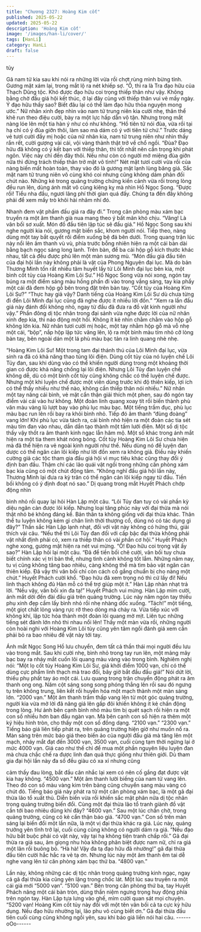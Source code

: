 ```yaml
---
title: "Chương 2327: Hoàng Kim cốt"
published: 2025-05-22
updated: 2025-05-22
description: 'Hoàng Kim cốt'
image: '/images/han-li/cover/'
tags: [HanLi]
category: HanLi
draft: false
---
```


tủy

Gã nam tử kia sau khi nói ra những lời vừa rồi chợt rùng mình
bừng tỉnh. Gương mặt xám lại, trong mắt lộ ra nét khiếp sợ.
“Ồ, thì ra là Tra đạo hữu của Thạch Dũng tộc. Khó được đạo hữu
coi trọng thiếp thân như vậy. Không bằng chờ đấu giá hội kết
thúc, ở lại đây cùng với thiếp thân vui vẻ mấy ngày. Ý đạo hữu
thấy sao? Biết đâu lại có thể làm đạo hữu thỏa nguyện mong
ước.” Nữ nhân xinh đẹp nhìn vào nam tử trung niên kia cười nhẹ,
thân thể khẽ run theo điệu cười, bày ra một lực hấp dẫn vô tận.
Nhưng trong mắt nàng lóe lên một tia hàn ý như có như không.
“Hồ tiên tử nói đùa, vừa rồi tại hạ chỉ có ý đùa giỡn thôi, làm sao
mà dám có ý với tiên tử chứ.” Trước dáng vẻ tươi cười đầy mị
hoặc của nữ nhân kia, nam tử trung niên như nhìn thấy rắn rết,
cười gượng vài cái, vội vàng thành thật trở về chổ ngồi.
“Đùa? Đạo hữu đã không có ý kết bạn với thiếp thân, thì tốt nhất
nên cẩn trọng khi phát ngôn. Việc này chỉ đến đây thôi. Nếu như
còn có người mở miệng đùa giỡn nữa thì đừng trách thiếp thân
trở mặt vô tình!” Nét mặt tươi cười vừa rồi của nàng biến mất
hoàn toàn, thay vào đó là gương mặt lạnh lùng băng giá.
Sắc mặt nam tử trung niên vô cùng khó coi nhưng cũng không
dám phản đối chút nào.
Những kẻ trong quảng trường chứng kiến cảnh vừa rồi trong lòng
đều run lên, dùng ánh mắt vô cùng kiêng kỵ mà nhìn Hồ Ngọc
Song.
“Được rồi! Tiểu nha đầu, ngươi lãng phí thời gian quá đấy. Chúng
ta đến đây không phải để xem mấy trò khôi hài nhãm nhí đó.

Nhanh đem vật phẩm đấu giá ra đây đi.” Trong căn phòng màu
xám bạc truyền ra một âm thanh già nua mang theo ý bất mãn
khó chịu.
“Vâng! Là vãn bối sơ xuất. Món đồ đầu tiên lập túc sẽ đấu giá.”
Hồ Ngọc Song sau khi nghe người kia nói, gương mặt biến sắc,
khom người nói.
Tiếp theo, nàng dùng một tay bắt quyết rồi điểm xuống bệ đá bên
dưới.
Trong quang trận lúc này nổi lên âm thanh vù vù, phía trước bỗng
nhiên hiện ra một cái bàn dài bằng bạch ngọc sáng long lanh.
Trên bàn, để ba cái hộp gỗ kích thước khác nhau, tất cả đều
được phủ lên một màn sương mù.
“Món đấu giá đầu tiên của đại hội lần này không phải là vật của
Phong Nguyên đại lục. Mà do bản Thương Minh tốn rất nhiều tâm
huyết lấy từ Lôi Minh đại lục bên kia, một bình cốt tủy của Hoàng
Kim Lôi Sư.” Hồ Ngọc Song vừa nói xong, ngón tay búng ra một
điểm sáng màu hồng phấn đi vào trong vầng sáng, tay kia phẩy
một cái đã đem hộp gỗ bên trong đặt trên bàn tay.
“Cốt tủy của Hoàng Kim Lôi Sư?”
“Thực hay giả vậy? Danh tiếng của Hoàng Kim Lôi Sư dù chưa
từng đi đến Lôi Minh đại lục cũng đã nghe được ít nhiều lời đồn.”
“Xem ra lần đấu giá này đánh đổi không nhỏ, ngay từ đầu đã đưa
ra đồ vật kinh người như vậy.”
Phần đông dị tộc nhân trong đại sảnh vừa nghe được lời của nữ
nhân xinh đẹp kia, thì náo động một hồi. Không ít kẻ nhìn chằm
chằm vào hộp gỗ không lớn kia.
Nữ nhân tươi cười mị hoặc, một tay nhằm hộp gỗ mà vỗ nhẹ một
cái, “bộp”, nắp hộp lập tức văng lên, lộ ra một bình màu tím nhỏ
cỡ lòng bàn tay, bên ngoài dán một lá phù màu bạc tản ra linh
quang nhè nhẹ.

“Hoàng Kim Lôi Sư! Một trong tam đại thánh thú của Lôi Minh đại
lục, vừa sinh ra đã có khả năng thao túng lôi điện. Dùng cốt tủy
của nó luyện chế Lôi Tủy đan, sau khi dùng vào có thể khiến
người dùng trong một khoảng thời gian có được khả năng chống
lại lôi điện. Nhưng Lôi Tủy đan luyện chế không dễ, dù có một
bình cốt tủy cũng không chắc có thể luyện chế được. Nhưng một
khi luyện chế được một viên dùng trước khi độ thiên kiếp, lợi ích
có thể thấy nhiều như thế nào, không cần thiếp thân nói nhiều.”
Nữ nhân một tay nâng cái bình, vẻ mặt cẩn thận giải thích một
phen, sau đó ngón tay điểm vài cái vào hư không. Một đoàn linh
quang xoay tít rồi biến thành phù văn màu vàng lũ lượt bay vào
phù lục màu bạc.
Một tiếng trầm đục, phù lục màu bạc run lên rồi bay ra khỏi bình
nhỏ.
Tiếp đó âm thanh “đùng đoàng” vang lớn!
Khi phù lục vừa tách ra, cái bình nhỏ hiện ra một đoàn các tia sét
màu tím đan vào nhau, dần dần tạo thành một tấm lưới điện.
Một số dị tộc thấy vậy thốt ra âm thanh kinh ngạc lẫn hâm mộ.
Một số khác trong ánh mắt hiện ra một tia them khát nóng bỏng.
Cốt tủy Hoàng Kim Lôi Sư chưa hiện mà đã thể hiện ra vẻ ngoài
kinh người như thế. Nếu dùng nó để luyện đan dược có thể ngăn
cản lôi kiếp như lời đồn xem ra không giả.
Điều này khiến cường giả các tộc tham gia đấu giá hội vì mục tiêu
khác cũng thay đổi ý định ban đầu.
Thậm chí các lão quái vật ngồi trong những căn phòng xám bạc
kia cũng có một chút động tâm.
“Không nghĩ đấu giá hội lần này, Thương Minh lại đưa ra kỳ trân
có thể ngăn cản lôi kiếp ngay từ đầu. Tiền bối không có ý định
đoạt nó sao.” Dị quang trong mắt Huyết Phách chớp động nhìn

bình nhỏ rồi quay lại hỏi Hàn Lập một câu.
“Lôi Tủy đan tuy có vài phần kỳ diệu ngăn cản được lôi kiếp.
Nhưng loại tăng phúc này với đại thừa mà nói thật nhỏ bé không
đáng kể. Bản thân ta không giống với đại thừa khác. Thân thể tu
luyện không kém gì chân linh thời thượng cổ, dùng nó có tác
dụng gì đây?” Thần sắc Hàn Lập lạnh nhạt, đối với vật này không
có hứng thú, giải thích vài câu.
“Nếu thế thì Lôi Tủy đan đối với cấp bậc đại thừa không phải vật
nhất định phải có, xem ra thiếp thân có vài phần cơ hội.” Huyết
Phách nghe xong, gương mặt hiện ra nét vui mừng.
“Ồ! Đạo hữu coi trọng vật ấy sao?” Hàn Lập hỏi lại một câu.
“Đã để tiền bối chê cười, vãn bối tuy chưa biết chính xác vị trí bản
thể, nhưng tình cảnh không tốt lắm. Những năm nay, tu vị cũng
không tăng bao nhiêu, càng không thể mà tìm bảo vật ngăn cản
thiên kiếp. Đã vậy thì vãn bối chỉ còn cách cố gắng chuẩn bị cho
nàng một chút.” Huyết Phách cười khổ.
“Đạo hữu đã xem trọng nó thì cứ lấy đi! Nếu linh thạch không đủ
Hàn mỗ có thể trợ giúp một ít.” Hàn Lập nhàn nhạt trả lời.
“Nếu vậy, vãn bối xin đa tạ!” Huyết Phách vui mừng.
Hàn Lập mỉm cười, ánh mắt dời đến đài đấu giá trên quảng
trường.
Lúc này năm ngón tay thiếu phụ xinh đẹp cầm lấy bình nhỏ rồi
nhẹ nhàng dốc xuống.
“Tách!” một tiếng, một giọt chất lỏng vàng rực rỡ theo dòng mà
chảy ra. Vừa tiếp xúc với không khí, lập tức hóa thành một đoàn
lôi quang mờ mịt.
Liên tục những tiếng sét đánh lớn nhỏ thi nhau nổi lên! Thấy một
màn vừa rồi, những người còn hoài nghi với Hoàng Kim Lôi tủy
cũng yên tâm ngồi đánh giá xem cần phải bỏ ra bao nhiêu để vật
này tới tay.

Ánh mắt Ngọc Song Hồ lưu chuyển, đem tất cả thần thái mọi
người đều lưu vào trong mắt. Sau khi cười nhẹ, bình nhỏ trong
tay run lên, một mảng mây bạc bay ra nháy mắt cuốn lôi quang
màu vàng vào trong bình. Nghiêm nghị nói:
“Một lọ cốt tủy Hoàng Kim Lôi Sư, giá khởi điểm 1000 vạn, chỉ có
thể dùng cực phẩm linh thạch mà trao đổi, bây giờ bắt đầu đấu
giá!”
Nói dứt lời, thiếu phụ phất tay áo một cái. Lưu quang trong trận
chuyển động phát ra âm thanh ong ong. Năm cột sáng song song
phóng thẳng lên rồi sau đó ngưng tụ trên không trung, liên kết rồi
huyễn hóa một mạch thành một màn sáng lớn.
“2000 vạn.”
Một âm thanh trầm thấp vang lên từ một góc quảng trường, người
kia vừa mở lời đã nâng giá lên gấp đôi khiến không ít kẻ chấn
động trong lòng.
Hư ảnh bên cạnh bình nhỏ màu tím bị quét sạch rồi hiện ra một
con số nhiều hơn ban đầu ngàn vạn. Mà bên cạnh con số hiện ra
thêm một ký hiệu hình tròn, cho thấy một con số đồng dạng.
“2100 vạn.”
“2300 vạn.”
Tiếng báo giá liên tiếp phát ra, trên quảng trường hiện giờ như
muốn nổ ra.
Màn sáng trên mức báo giá theo biến ảo của người đấu giá mà
tăng lên một mạch, nháy mắt đạt đến 3000 vạn, 3500 vạn, cuối
cùng tạm thời ngừng lại ở mức 4000 vạn.
Giá cao như thế chỉ để mua một phần nguyên liệu luyện đan mà
chưa chắc chế ra được linh đan quả thực giống như thiên giới.
Dù tham gia đại hội lần này đa số đều giàu có xa xỉ nhưng cũng

cảm thấy đau lòng, bắt đầu cân nhắc lại xem có nên cố gắng đạt
được vật kia hay không.
“4500 vạn.”
Một âm thanh lười biếng của nam tử vang lên.
Theo đó con số màu vàng kim trên bảng cũng chuyển sang màu
vàng có chút đỏ.
Tiếng báo giá này phát ra từ một căn phòng xám bạc, là một gã
đại thừa lão tổ xuất thủ.
Diễn biến vừa rồi khiến sắc mặt phân nữa dị tộc nhân trong
quảng trường biến đổi. Cùng một đại thừa lão tổ tranh giành đồ
vật cần tới bao nhiêu dũng khí đây?
“4600 vạn.”
Sau một lúc chần chờ, trong quảng trường, cũng có kẻ cẩn thận
báo giá.
“4700 vạn.”
Con số trên màn sáng lại biến đổi một lần nữa, là một vị đại thừa
khác ra giá.
Lúc này, quảng trưởng yên tĩnh trở lại, cuối cùng cũng không có
người dám ra giá.
“Nếu đạo hữu bắt buộc phải có vật này, vậy tại hạ không tiện
tranh chấp rồi.” Gã đại thừa ra giá sau, âm giọng nhu hòa không
phân biệt được nam nữ, chỉ ra giá một lân rồi buông bỏ.
“Hà hà! Vậy đa tạ đạo hữu đã nhường!” gã đại thừa đầu tiên cười
hắc hắc ra vẻ tạ ơn.
Nhưng lúc này một âm thanh êm tai dễ nghe vang lên từ căn
phòng xám bạc thứ ba. “4800 vạn.”

Lần này, không những các dị tộc nhân trong quảng trường kinh
ngạc, ngay cả gã đại thừa kia cũng yên lặng trong chốc lát. Một
lúc sau truyền ra một cái giá mới “5000 vạn”.
“5100 vạn.”
Bên trong căn phòng thứ ba, tay Huyết Phách nâng một cái bàn
tròn, dùng thần niệm ngưng trọng huy động phía trên ngón tay.
Hàn Lập tựa lưng vào ghế, mỉm cười quan sát mọi chuyện.
“5200 vạn! Hoàng Kim cốt tủy này đối với một tên vãn bối cả ta
cực kỳ hữu dụng. Nếu đạo hữu nhường lại, lão phu vô cùng biết
ơn.” Gã đại thừa đầu tiên cuối cùng cũng không ngồi yên, sau khi
báo giá liền nói hai câu.
------oOo------
